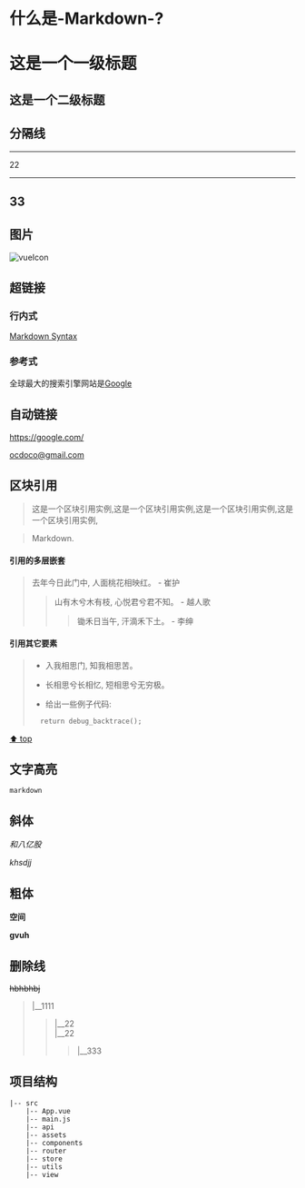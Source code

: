 # 什么是-Markdown-?

这是一个一级标题
===
这是一个二级标题
---




## 分隔线

***
22
___
33
---
## 图片

![vueIcon](dist/assets/logo.03d6d6da.png 'pic')

## 超链接

### 行内式
[Markdown Syntax](https://github.com/cdoco/markdown-syntax "Markdown Syntax")

### 参考式

[1]:http://www.google.com "Google"
全球最大的搜索引擎网站是[Google][1]

## 自动链接

<https://google.com/>

<ocdoco@gmail.com>


## 区块引用

> 这是一个区块引用实例,这是一个区块引用实例,这是一个区块引用实例,这是一个区块引用实例,

> Markdown.

#### 引用的多层嵌套

> 去年今日此门中, 人面桃花相映红。 - 崔护
>> 山有木兮木有枝, 心悦君兮君不知。 - 越人歌
>>> 锄禾日当午, 汗滴禾下土。 - 李绅

#### 引用其它要素
> - 入我相思门, 知我相思苦。
>
> - 长相思兮长相忆, 短相思兮无穷极。
>
> - 给出一些例子代码:
> ```markdown
>   return debug_backtrace();

[⬆ top](#什么是-Markdown-?)

## 文字高亮

`markdown`

## 斜体

*和八亿股*  

_khsdjj_

## 粗体

**空间**

__gvuh__

## 删除线

~~hbhbhbj~~ 

>|__1111  
>>|__22  
>>|__22  
>>>|__333

## 项目结构
```text
|-- src
    |-- App.vue
    |-- main.js
    |-- api
    |-- assets
    |-- components
    |-- router
    |-- store
    |-- utils
    |-- view

```